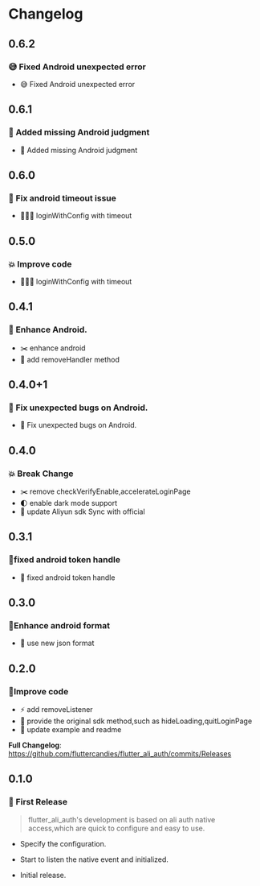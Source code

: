 <!-- Copyright 2022 The FlutterCandies author. All rights reserved.
Use of this source code is governed by an Apache license
that can be found in the LICENSE file. -->

# Changelog

## 0.6.2
### 😅 Fixed Android unexpected error

* 😅 Fixed Android unexpected error

## 0.6.1
### 🦖 Added missing Android judgment

* 🦖️️ Added missing Android judgment

## 0.6.0
### 🔨 Fix android timeout issue

* 🙇🏻‍♂️️ loginWithConfig with timeout

## 0.5.0
### 💥 Improve code

* 🙇🏻‍♂️️ loginWithConfig with timeout

## 0.4.1
### 🔨 Enhance Android.

* ✂️ enhance android 
* 🧩 add removeHandler method

## 0.4.0+1
### 🔨 Fix unexpected bugs on Android.

* 🤖 Fix unexpected bugs on Android.

## 0.4.0
### 💥 Break Change

* ✂️ remove checkVerifyEnable,accelerateLoginPage
* 🌓 enable dark mode support
* 🧩 update Aliyun sdk Sync with official

## 0.3.1
### 🤖️fixed android token handle

* 🧸 ️fixed android token handle

## 0.3.0
### 🤖️Enhance android format

* 🧸 use new json format

## 0.2.0
### 🔮Improve code

* ⚡️ add removeListener
* 🔫 provide the original sdk method,such as hideLoading,quitLoginPage
* 🔖 update example and readme

**Full Changelog**: https://github.com/fluttercandies/flutter_ali_auth/commits/Releases


## 0.1.0
### :seedling: First Release
>flutter_ali_auth's development is based on ali auth native access,which are quick to configure and easy to use.
-  Specify the configuration.
-  Start to listen the native event and  initialized.


- Initial release.
